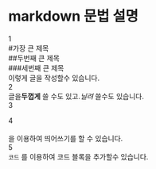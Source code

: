 # markdown 문법 설명

1  
#가장 큰 제목  
##두번째 큰 제목  
###세번째 큰 제목  
이렇게 글을 작성할수 있습니다.  
2  
글을**두껍게** 쓸 수도 있고.*닐려* 쓸수도 있습니다.  
3  
 
4  
<br>을 이용하여 띄어쓰기를 할 수 있습니다.  
5  
```코드``` 를 이용하여 코드 블록을 추가할수 있습니다.  






